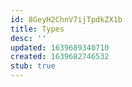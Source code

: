 ```yaml
---
id: 8GeyH2ChnV7ijTpdkZX1b
title: Types
desc: ''
updated: 1639689340710
created: 1639682746532
stub: true
---
```


